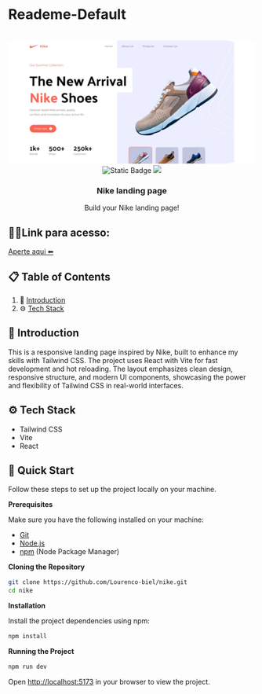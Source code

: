 # Reademe-Default

<div align="center">
  <br />
      <img src="src/assets/images/readme.png" alt="Project Banner">  
  <br />
  <div>
    <img alt="Static Badge" src="https://img.shields.io/badge/React-4c84f3?style=for-the-badge&logo=react&logoColor=white">
    <img src="https://img.shields.io/badge/-Tailwind_CSS-38B2AC?style=for-the-badge&logo=tailwind-css&logoColor=white" />
  </div>
  <h3 align="center">Nike landing page</h3>

  <div align="center">
    Build your Nike landing page! 
   </div>
</div>

## 👨‍💻Link para acesso:

<a target="_blank" rel="noopener noreferrer" href="https://nike-tailw1ndcss.netlify.app/">Aperte aqui ⬅ </a>

## 📋 <a name="table">Table of Contents</a>

1. 🤖 [Introduction](#introduction)
2. ⚙️ [Tech Stack](#tech-stack)

## <a name="introduction">🤖 Introduction</a>

This is a responsive landing page inspired by Nike, built to enhance my skills with Tailwind CSS. The project uses React with Vite for fast development and hot reloading. The layout emphasizes clean design, responsive structure, and modern UI components, showcasing the power and flexibility of Tailwind CSS in real-world interfaces.

## <a name="tech-stack">⚙️ Tech Stack</a>

- Tailwind CSS
- Vite
- React

## <a name="quick-start">🤸 Quick Start</a>

Follow these steps to set up the project locally on your machine.

**Prerequisites**

Make sure you have the following installed on your machine:

- [Git](https://git-scm.com/)
- [Node.js](https://nodejs.org/en)
- [npm](https://www.npmjs.com/) (Node Package Manager)

**Cloning the Repository**

```bash
git clone https://github.com/Lourenco-biel/nike.git
cd nike
```

**Installation**

Install the project dependencies using npm:

```bash
npm install
```

**Running the Project**

```bash
npm run dev
```

Open [http://localhost:5173](http://localhost:5173/) in your browser to view the project.
